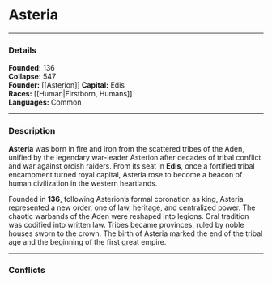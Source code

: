 # Asteria

---

### Details

**Founded:** 136  
**Collapse:** 547  
**Founder:** [[Asterion]]
**Capital:** Edis  
**Races:** [[Human|Firstborn, Humans]]  
**Languages:** Common  

---

### Description

**Asteria** was born in fire and iron from the scattered tribes of the Aden, unified by the legendary war-leader Asterion after decades of tribal conflict and war against orcish raiders. From its seat in **Edis**, once a fortified tribal encampment turned royal capital, Asteria rose to become a beacon of human civilization in the western heartlands.

Founded in **136**, following Asterion’s formal coronation as king, Asteria represented a new order, one of law, heritage, and centralized power. The chaotic warbands of the Aden were reshaped into legions. Oral tradition was codified into written law. Tribes became provinces, ruled by noble houses sworn to the crown. The birth of Asteria marked the end of the tribal age and the beginning of the first great empire.

___

### Conflicts

